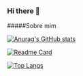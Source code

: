 ### Hi there 👋

 #####Sobre mim


[![Anurag's GitHub stats](https://github-readme-stats.vercel.app/api?username=DanteWuz&show_icons=true&theme=dark)](https://github.com/anuraghazra/github-readme-stats)

[![Readme Card](https://github-readme-stats.vercel.app/api/pin/?username=DanteWuz&repo=variavel&theme=dark)](https://github.com/anuraghazra/github-readme-stats)

[![Top Langs](https://github-readme-stats.vercel.app/api/top-langs/?username=DanteWuz&layout=compact)](https://github.com/anuraghazra/github-readme-stats)
